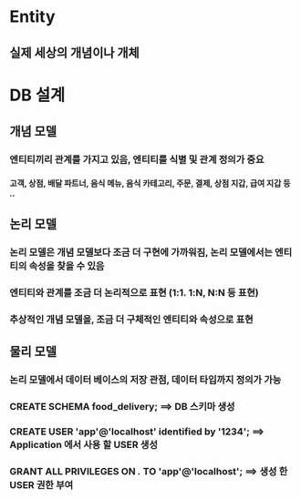 # Entity
## 실제 세상의 개념이나 개체

# DB 설계

## 개념 모델
### 엔티티끼리 관계를 가지고 있음, 엔티티를 식별 및 관계 정의가 중요
#### 고객, 상점, 배달 파트너, 음식 메뉴, 음식 카테고리, 주문, 결제, 상점 지갑, 급여 지갑 등 ..

## 논리 모델
### 논리 모델은 개념 모델보다 조금 더 구현에 가까워짐, 논리 모델에서는 엔티티의 속성을 찾을 수 있음
### 엔티티와 관계를 조금 더 논리적으로 표현 (1:1. 1:N, N:N 등 표현)
### 추상적인 개념 모델을, 조금 더 구체적인 엔티티와 속성으로 표현

## 물리 모델
### 논리 모델에서 데이터 베이스의 저장 관점, 데이터 타입까지 정의가 가능

### CREATE SCHEMA food_delivery; ==> DB 스키마 생성
### CREATE USER 'app'@'localhost' identified by '1234'; ==> Application 에서 사용 할 USER 생성
### GRANT ALL PRIVILEGES ON *.* TO 'app'@'localhost'; ==> 생성 한 USER 권한 부여








